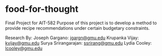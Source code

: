 # food-for-thought
Final Project for AIT-582
Purpose of this project is to develop a method to provide recipe recommendations under certain budgetary constraints.

Research By:
Joseph Gargano: jgargn@gmu.edu
Krupanka Vijay: kvijay@gmu.edu
Surya Srirangarajan: ssrirang@gmu.edu 
Lydia Cooley: lcooley@gmu.edu 


